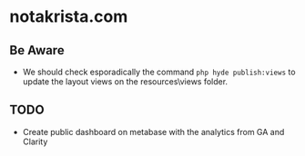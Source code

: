 # notakrista.com

## Be Aware

-  We should check esporadically the command `php hyde publish:views` to update the layout views on the resources\views folder.

## TODO

- Create public dashboard on metabase with the analytics from GA and Clarity
